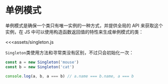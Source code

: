 <script setup>
  import { Singleton } from './assets/singleton.js'

  const a = new Singleton('mouse')
  const b = new Singleton('cat')

  console.log(a, b, a === b)
</script>

# 单例模式

单例模式是确保一个类只有唯一实例的一种方式，并提供全局的 API 来获取这个实例，在 JS 中可以使用构造函数返回值的特性来生成单例模式的类：

<<<assets/singleton.js

`Singleton`类使用方法和寻常类没有区别，不过只会初始化一次：

```js
const a = new Singleton('mouse')
const b = new Singleton('cat')

console.log(a, b, a === b) // a.name === b.name, a === b
```
